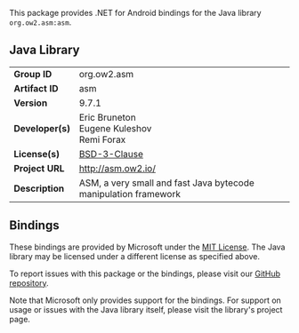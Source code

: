 This package provides .NET for Android bindings for the Java library `org.ow2.asm:asm`.

## Java Library

| | |
|-|-|
| **Group ID** | org.ow2.asm |
| **Artifact ID** | asm |
| **Version** | 9.7.1 |
| **Developer(s)** | Eric Bruneton<br/>Eugene Kuleshov<br/>Remi Forax |
| **License(s)** | [BSD-3-Clause](https://asm.ow2.io/license.html) |
| **Project URL** | http://asm.ow2.io/ |
| **Description** | ASM, a very small and fast Java bytecode manipulation framework |

## Bindings

These bindings are provided by Microsoft under the [MIT License](https://opensource.org/licenses/MIT). The Java
library may be licensed under a different license as specified above.

To report issues with this package or the bindings, please visit our [GitHub repository](https://aka.ms/android-libraries).

Note that Microsoft only provides support for the bindings. For support on
usage or issues with the Java library itself, please visit the library's project page.
